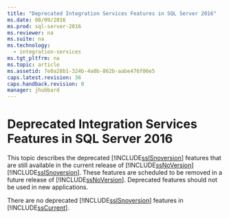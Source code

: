 ```yaml
---
title: "Deprecated Integration Services Features in SQL Server 2016"
ms.date: 08/09/2016
ms.prod: sql-server-2016
ms.reviewer: na
ms.suite: na
ms.technology: 
  - integration-services
ms.tgt_pltfrm: na
ms.topic: article
ms.assetid: 7e0a28b1-324b-4a0b-862b-aabe476f06e5
caps.latest.revision: 36
caps.handback.revision: 0
manager: jhubbard
---
```

# Deprecated Integration Services Features in SQL Server 2016
This topic describes the deprecated [!INCLUDE[ssISnoversion](../../Topics/TopicNameContainA/tokens/ssISnoversion_md.md)] features that are still available in the current release of [!INCLUDE[ssNoVersion](../../Topics/TopicNameContainA/tokens/ssNoVersion_md.md)][!INCLUDE[ssISnoversion](../../Topics/TopicNameContainA/tokens/ssISnoversion_md.md)]. These features are scheduled to be removed in a future release of [!INCLUDE[ssNoVersion](../../Topics/TopicNameContainA/tokens/ssNoVersion_md.md)]. Deprecated features should not be used in new applications.  
  
 There are no deprecated [!INCLUDE[ssISnoversion](../../Topics/TopicNameContainA/tokens/ssISnoversion_md.md)] features in [!INCLUDE[ssCurrent](../../Topics/TopicNameContainA/tokens/ssCurrent_md.md)].